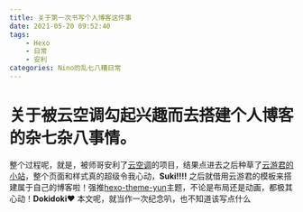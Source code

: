 ```yaml
---
title: 关于第一次书写个人博客这件事
date: 2021-05-20 09:52:40
tags: 
    - Hexo
    - 日常
    - 安利
categories: Nino的乱七八糟日常
---
```

# 关于被云空调勾起兴趣而去搭建个人博客的杂七杂八事情。
整个过程呢，就是，被师哥安利了[云空调](https://www.yunyoujun.cn/posts/air-conditioner/)的项目，结果点进去之后种草了[云游君的小站](https://www.yunyoujun.cn/)，整个页面和样式真的超级令我心动，**Suki!!!!**
之后就借用云游君的模板来搭建属于自己的博客啦！强推[hexo-theme-yun](https://github.com/YunYouJun/hexo-theme-yun)主题，不论是布局还是动画，都极其心动！**Dokidoki♥**
本文呢，就当作一次纪念叭，也不知道该写点什么


